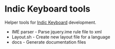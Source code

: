 Indic Keyboard tools
====================

Helper tools for [Indic Keyboard](https://github.com/androidtweak/Indic-Keyboard) development.

* IME parser - Parse jquery.ime rule file to xml
* Layout.sh - Create new layout file for a language
* docs - Generate documentation files
